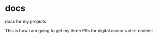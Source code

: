 # docs
docs for my projects

This is how i am going to get my three PRs for digital ocean's shirt contest
